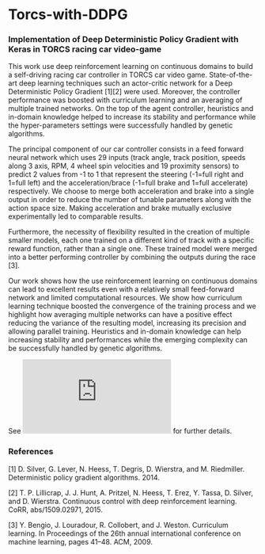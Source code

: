 # Torcs-with-DDPG
### Implementation of Deep Deterministic Policy Gradient with Keras in TORCS racing car video-game

This work use deep reinforcement learning on continuous domains to build a self-driving racing car controller in TORCS car video game. State-of-the-art deep learning techniques such an actor-critic network for a Deep Deterministic Policy Gradient [1][2] were used. Moreover, the controller performance was boosted with curriculum learning and an averaging of multiple trained networks. On the top of the agent controller, heuristics and in-domain knowledge helped to increase its stability and performance while the hyper-parameters settings were successfully handled by genetic algorithms.

The principal component of our car controller consists in a feed forward neural
network which uses 29 inputs (track angle, track position, speeds along 3 axis,
RPM, 4 wheel spin velocities and 19 proximity sensors) to predict 2 values from
-1 to 1 that represent the steering (-1=full right and 1=full left) and the 
acceleration/brace (-1=full brake and 1=full accelerate) respectively. We choose to
merge both acceleration and brake into a single output in order to reduce the
number of tunable parameters along with the action space size. Making acceleration
and brake mutually exclusive experimentally led to comparable results.

Furthermore, the necessity of flexibility resulted in the creation of multiple
smaller models, each one trained on a different kind of track with a specific
reward function, rather than a single one. These trained model were merged
into a better performing controller by combining the outputs during the race [3].

Our work shows how the use reinforcement learning on continuous domains can
lead to excellent results even with a relatively small feed-forward network and
limited computational resources. We show how curriculum learning technique
boosted the convergence of the training process and we highlight how averaging
multiple networks can have a positive effect reducing the variance of the resulting
model, increasing its precision and allowing parallel training. Heuristics and
in-domain knowledge can help increasing stability and performances while the
emerging complexity can be successfully handled by genetic algorithms.

See ![report](https://github.com/nicola-decao/Torcs-with-DDPG/blob/master/ensembling-deep-deterministic.pdf)
for further details.

### References

[1] D. Silver, G. Lever, N. Heess, T. Degris, D. Wierstra, and M. Riedmiller.
Deterministic policy gradient algorithms. 2014.

[2] T. P. Lillicrap, J. J. Hunt, A. Pritzel, N. Heess, T. Erez, Y. Tassa, D. Silver, and D. Wierstra. Continuous control with deep reinforcement learning.
CoRR, abs/1509.02971, 2015.

[3] Y. Bengio, J. Louradour, R. Collobert, and J. Weston. Curriculum learning. In Proceedings of the 26th annual international conference on machine
learning, pages 41–48. ACM, 2009.

